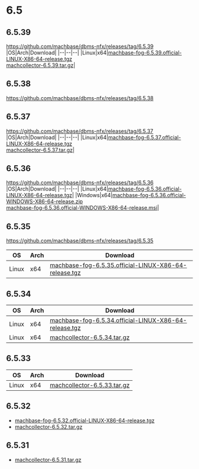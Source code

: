 # 6.5

## 6.5.39

https://github.com/machbase/dbms-nfx/releases/tag/6.5.39
|OS|Arch|Download|
|--|--|--|
|Linux|x64|[machbase-fog-6.5.39.official-LINUX-X86-64-release.tgz](https://github.com/machbase/packages/releases/download/6.5.39/machbase-fog-6.5.39.official-LINUX-X86-64-release.tgz)<br>[machcollector-6.5.39.tar.gz](https://github.com/machbase/packages/releases/download/6.5.39/machcollector-6.5.39.tar.gz)|

## 6.5.38

https://github.com/machbase/dbms-nfx/releases/tag/6.5.38

## 6.5.37

https://github.com/machbase/dbms-nfx/releases/tag/6.5.37
|OS|Arch|Download|
|--|--|--|
|Linux|x64|[machbase-fog-6.5.37.official-LINUX-X86-64-release.tgz](https://github.com/machbase/packages/releases/download/6.5.37/machbase-fog-6.5.37.official-LINUX-X86-64-release.tgz)<br>[machcollector-6.5.37.tar.gz](https://github.com/machbase/packages/releases/download/6.5.37/machcollector-6.5.37.tar.gz)|

## 6.5.36

https://github.com/machbase/dbms-nfx/releases/tag/6.5.36
|OS|Arch|Download|
|--|--|--|
|Linux|x64|[machbase-fog-6.5.36.official-LINUX-X86-64-release.tgz](https://github.com/machbase/packages/releases/download/6.5.36/machbase-fog-6.5.36.official-LINUX-X86-64-release.tgz)|
|Windows|x64|[machbase-fog-6.5.36.official-WINDOWS-X86-64-release.zip](https://github.com/machbase/packages/releases/download/6.5.36/machbase-fog-6.5.36.official-WINDOWS-X86-64-release.zip)<br>[machbase-fog-6.5.36.official-WINDOWS-X86-64-release.msi](https://github.com/machbase/packages/releases/download/6.5.36/machbase-fog-6.5.36.official-WINDOWS-X86-64-release.msi)|


## 6.5.35

https://github.com/machbase/dbms-nfx/releases/tag/6.5.35

|OS|Arch|Download|
|--|--|--|
|Linux|x64| [machbase-fog-6.5.35.official-LINUX-X86-64-release.tgz](https://github.com/machbase/packages/releases/download/6.5.35/machbase-fog-6.5.35.official-LINUX-X86-64-release.tgz)|


## 6.5.34 

|OS|Arch|Download|
|--|--|--|
|Linux|x64| [machbase-fog-6.5.34.official-LINUX-X86-64-release.tgz](https://github.com/machbase/packages/releases/download/6.5.34/machbase-fog-6.5.34.official-LINUX-X86-64-release.tgz)|
|Linux|x64| [machcollector-6.5.34.tar.gz](https://github.com/machbase/packages/releases/download/6.5.34/machcollector-6.5.34.tar.gz)|

## 6.5.33

|OS|Arch|Download|
|--|--|--|
|Linux|x64|[machcollector-6.5.33.tar.gz](https://github.com/machbase/packages/releases/download/6.5.33/machcollector-6.5.33.tar.gz)|

## 6.5.32

* [machbase-fog-6.5.32.official-LINUX-X86-64-release.tgz](https://github.com/machbase/packages/releases/download/6.5.32/machbase-fog-6.5.32.official-LINUX-X86-64-release.tgz)
* [machcollector-6.5.32.tar.gz](https://github.com/machbase/packages/releases/download/6.5.32/machcollector-6.5.32.tar.gz)

## 6.5.31

* [machcollector-6.5.31.tar.gz](https://github.com/machbase/packages/releases/download/6.5.31/machcollector-6.5.31.tar.gz)
